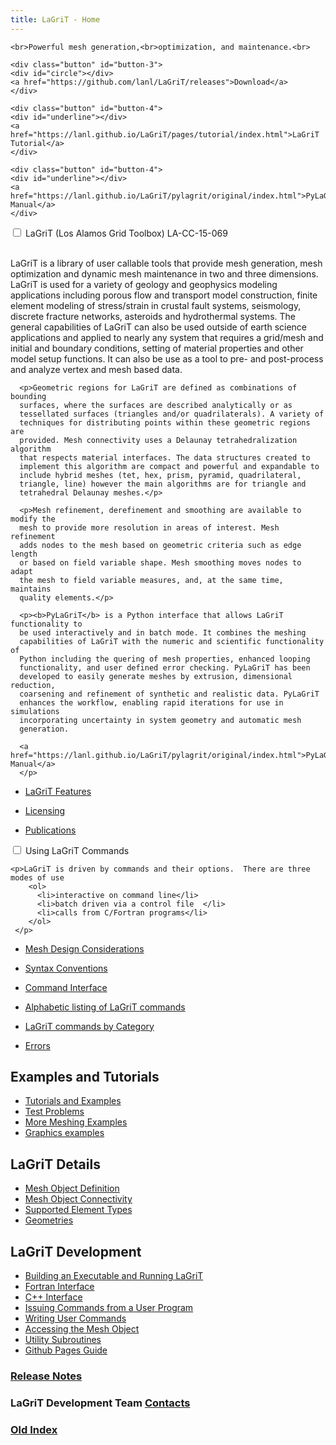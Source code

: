 ```yaml
---
title: LaGriT - Home
---
```


<link rel="stylesheet" href="{{ "/assets/css/index_page_style.css" | relative_url }}">

<div class="extended-content-container">
  <div class="extended-content">
    
    <br>Powerful mesh generation,<br>optimization, and maintenance.<br>
                
    <div class="button" id="button-3">
    <div id="circle"></div>
    <a href="https://github.com/lanl/LaGriT/releases">Download</a>
    </div>
                
    <div class="button" id="button-4">
    <div id="underline"></div>
    <a href="https://lanl.github.io/LaGriT/pages/tutorial/index.html">LaGriT Tutorial</a>
    </div>

    <div class="button" id="button-4">
    <div id="underline"></div>
    <a href="https://lanl.github.io/LaGriT/pylagrit/original/index.html">PyLaGriT Manual</a>
    </div>

  </div>
</div>

<div class="accordion">
  <div class="accordion-item">
    <input type="checkbox" id="lagrit-toggle">
    <label class="accordion-header" for="lagrit-toggle">
      <bold>LaGriT (Los Alamos Grid Toolbox) LA-CC-15-069</bold>
    </label>
    <div class="accordion-content">
      <p><br>LaGriT is a library of user
      callable tools that provide mesh generation, mesh optimization and
      dynamic mesh maintenance in two and three dimensions. LaGriT is used for
      a variety of geology and geophysics modeling applications including
      porous flow and transport model construction, finite element modeling of
      stress/strain in crustal fault systems, seismology, discrete fracture
      networks, asteroids and hydrothermal systems. The general capabilities
      of LaGriT can also be used outside of earth science applications and
      applied to nearly any system that requires a grid/mesh and initial and
      boundary conditions, setting of material properties and other model
      setup functions. It can also be use as a tool to pre- and post-process
      and analyze vertex and mesh based data.</p>

      <p>Geometric regions for LaGriT are defined as combinations of bounding
      surfaces, where the surfaces are described analytically or as
      tessellated surfaces (triangles and/or quadrilaterals). A variety of
      techniques for distributing points within these geometric regions are
      provided. Mesh connectivity uses a Delaunay tetrahedralization algorithm
      that respects material interfaces. The data structures created to
      implement this algorithm are compact and powerful and expandable to
      include hybrid meshes (tet, hex, prism, pyramid, quadrilateral,
      triangle, line) however the main algorithms are for triangle and
      tetrahedral Delaunay meshes.</p>

      <p>Mesh refinement, derefinement and smoothing are available to modify the
      mesh to provide more resolution in areas of interest. Mesh refinement
      adds nodes to the mesh based on geometric criteria such as edge length
      or based on field variable shape. Mesh smoothing moves nodes to adapt
      the mesh to field variable measures, and, at the same time, maintains
      quality elements.</p>

      <p><b>PyLaGriT</b> is a Python interface that allows LaGriT functionality to
      be used interactively and in batch mode. It combines the meshing
      capabilities of LaGriT with the numeric and scientific functionality of
      Python including the quering of mesh properties, enhanced looping
      functionality, and user defined error checking. PyLaGriT has been
      developed to easily generate meshes by extrusion, dimensional reduction,
      coarsening and refinement of synthetic and realistic data. PyLaGriT
      enhances the workflow, enabling rapid iterations for use in simulations
      incorporating uncertainty in system geometry and automatic mesh
      generation.

      <a href="https://lanl.github.io/LaGriT/pylagrit/original/index.html">PyLaGriT Manual</a>
      </p>
- [LaGriT Features](pages/features.md)
- [Licensing](pages/licensing.md)
- [Publications](pages/publications.md)

    </div>
  </div>
</div>

<div class="accordion">
  <div class="accordion-item">
    <input type="checkbox" id="using-toggle">
    <label class="accordion-header" for="using-toggle">
      <bold>Using LaGriT Commands</bold>
    </label>
    <div class="accordion-content">

    <p>LaGriT is driven by commands and their options.  There are three modes of use
        <ol>
          <li>interactive on command line</li>
          <li>batch driven via a control file  </li>
          <li>calls from C/Fortran programs</li>
        </ol>
     </p>

-  [Mesh Design Considerations](pages/docs/meshing.md)
-  [Syntax Conventions](pages/docs/conventions.md)
-  [Command Interface](pages/docs/commandi.md)
-  [Alphabetic listing of LaGriT commands](pages/commands.md)
-  [LaGriT commands by Category](pages/commands_cat.md)
-  [Errors](pages/docs/errors.md)


    </div>
  </div>
</div>


## Examples and Tutorials
 
- [Tutorials and Examples](pages/tutorial/index.md)
- [Test Problems](https://github.com/lanl/LaGriT/tree/master/test)
- [More Meshing Examples](https://meshing.lanl.gov/proj/index.shtml)
- [Graphics examples](pages/graphics.md)


## LaGriT Details

-  [Mesh Object Definition](pages/docs/meshobject.md)
-  [Mesh Object Connectivity](pages/docs/meshobjcon.md)
-  [Supported Element Types](pages/docs/supported.md)
-  [Geometries](pages/docs/geometries.md)


## LaGriT Development

-  [Building an Executable and Running LaGriT](pages/docs/build.md)
-  [Fortran Interface](docs/fortran.md)
-  [C++ Interface](docs/c-fortran.md)
-  [Issuing Commands from a User Program](pages/docs/issuing.md)
-  [Writing User Commands](pages/docs/writing.md)
-  [Accessing the Mesh Object](pages/docs/accessing.md)
-  [Utility Subroutines](pages/util.md)
-  [Github Pages Guide](pages/github_pages_example.md)



### [Release Notes](pages/release.md)
### LaGriT Development Team [Contacts](pages/development.md)
### <a href="https://lanl.github.io/LaGriT/pages/manual.html">Old Index</a>
